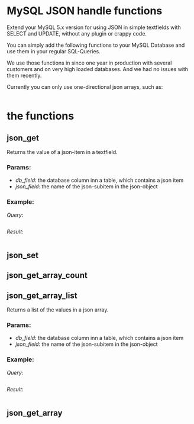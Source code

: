 # MySQL JSON handle functions
Extend your MySQL 5.x version for using JSON in simple textfields with SELECT and UPDATE, without any plugin or crappy code.

You can simply add the following functions to your MySQL Database and use them in your regular SQL-Queries.

We use those functions in since one year in production with several customers and on very high loaded databases. And we had no issues with them recently.

Currently you can only use one-directional json arrays, such as:
```json


```

# the functions

## json_get

Returns the value of a json-item in a textfield.

### Params:

- *db_field:* the database column inn a table, which contains a json item
- *json_field:* the name of the json-subitem in the json-object

### Example:

*Query:* 
```SQL

```
*Result:*
```

```


## json_set 


## json_get_array_count


## json_get_array_list

Returns a list of the values in a json array.

### Params:

- *db_field:* the database column inn a table, which contains a json item
- *json_field:* the name of the json-subitem in the json-object

### Example:

*Query:* 
```SQL

```
*Result:*
```

```


## json_get_array
